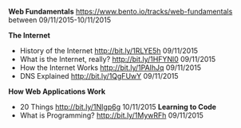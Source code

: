  **Web Fundamentals**
https://www.bento.io/tracks/web-fundamentals  between 09/11/2015-10/11/2015

**The Internet**
 - History of the Internet http://bit.ly/1RLYE5h 09/11/2015
 - What is the Internet, really? http://bit.ly/1HFYNl0 09/11/2015
 - How the Internet Works http://bit.ly/1PAIhJq 09/11/2015
 - DNS Explained http://bit.ly/1QgFUwY 09/11/2015
 
**How Web Applications Work**
 - 20 Things http://bit.ly/1NIgp6g 10/11/2015
**Learning to Code**
 - What is Programming? http://bit.ly/1MywRFh 09/11/2015
